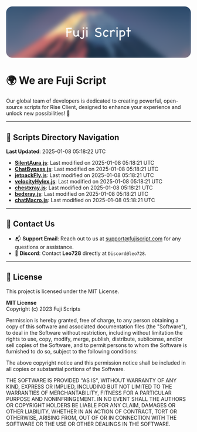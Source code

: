 ![Banner](.github/b.webp)

# 🌍 **We are Fuji Script**

Our global team of developers is dedicated to creating powerful, open-source scripts for Rise Client, designed to enhance your experience and unlock new possibilities! 🌟

---
<!-- SCRIPTS_NAVIGATION_START -->
## 📂 **Scripts Directory Navigation**

**Last Updated**: 2025-01-08 05:18:22 UTC

- **[SilentAura.js](scripts/SilentAura.js)**: Last modified on 2025-01-08 05:18:21 UTC
- **[ChatBypass.js](scripts/ChatBypass.js)**: Last modified on 2025-01-08 05:18:21 UTC
- **[jetpackFly.js](scripts/jetpackFly.js)**: Last modified on 2025-01-08 05:18:21 UTC
- **[velocityHylex.js](scripts/velocityHylex.js)**: Last modified on 2025-01-08 05:18:21 UTC
- **[chestxray.js](scripts/chestxray.js)**: Last modified on 2025-01-08 05:18:21 UTC
- **[bedxray.js](scripts/bedxray.js)**: Last modified on 2025-01-08 05:18:21 UTC
- **[chatMacro.js](scripts/chatMacro.js)**: Last modified on 2025-01-08 05:18:21 UTC

<!-- SCRIPTS_NAVIGATION_END -->

---

## 💬 **Contact Us**  
- 📬 **Support Email**: Reach out to us at [support@fujiscript.com](mailto:support@fujiscript.com) for any questions or assistance.  
- 💬 **Discord**: Contact **Leo728** directly at `Discord@leo728`.

---

## 📜 **License**

This project is licensed under the MIT License.  

**MIT License**  
Copyright (c) 2023 Fuji Scripts  

Permission is hereby granted, free of charge, to any person obtaining a copy of this software and associated documentation files (the "Software"), to deal in the Software without restriction, including without limitation the rights to use, copy, modify, merge, publish, distribute, sublicense, and/or sell copies of the Software, and to permit persons to whom the Software is furnished to do so, subject to the following conditions:  

The above copyright notice and this permission notice shall be included in all copies or substantial portions of the Software.  

THE SOFTWARE IS PROVIDED "AS IS", WITHOUT WARRANTY OF ANY KIND, EXPRESS OR IMPLIED, INCLUDING BUT NOT LIMITED TO THE WARRANTIES OF MERCHANTABILITY, FITNESS FOR A PARTICULAR PURPOSE AND NONINFRINGEMENT. IN NO EVENT SHALL THE AUTHORS OR COPYRIGHT HOLDERS BE LIABLE FOR ANY CLAIM, DAMAGES OR OTHER LIABILITY, WHETHER IN AN ACTION OF CONTRACT, TORT OR OTHERWISE, ARISING FROM, OUT OF OR IN CONNECTION WITH THE SOFTWARE OR THE USE OR OTHER DEALINGS IN THE SOFTWARE.  
